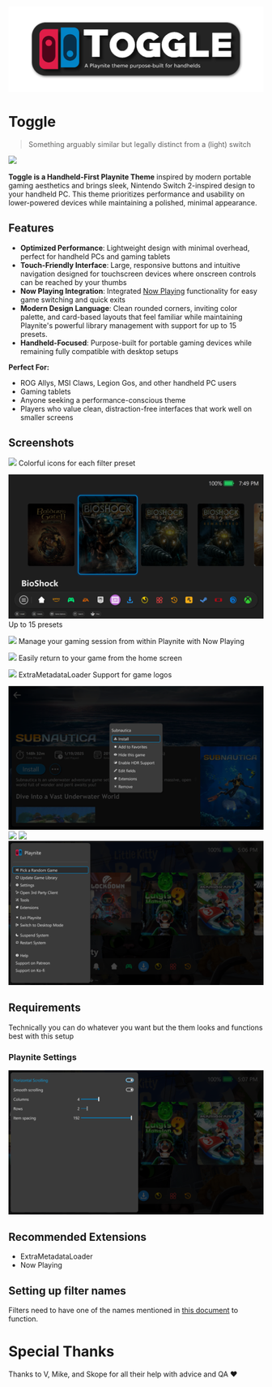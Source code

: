 ![](./screenshots/title.png)

# Toggle

> Something arguably similar but legally distinct from a (light) switch

![](screenshots/home-2.png)

**Toggle is a Handheld-First Playnite Theme** inspired by modern portable gaming aesthetics and brings sleek, Nintendo Switch 2-inspired design to your handheld PC. This theme prioritizes performance and usability on lower-powered devices while maintaining a polished, minimal appearance.

## Features

- **Optimized Performance**: Lightweight design with minimal overhead, perfect for handheld PCs and gaming tablets
- **Touch-Friendly Interface**: Large, responsive buttons and intuitive navigation designed for touchscreen devices where onscreen controls can be reached by your thumbs
- **Now Playing Integration**: Integrated [Now Playing](https://github.com/jonosellier/NowPlaying) functionality for easy game switching and quick exits
- **Modern Design Language**: Clean rounded corners, inviting color palette, and card-based layouts that feel familiar while maintaining Playnite's powerful library management with support for up to 15 presets.
- **Handheld-Focused**: Purpose-built for portable gaming devices while remaining fully compatible with desktop setups

**Perfect For:**
- ROG Allys, MSI Claws, Legion Gos, and other handheld PC users
- Gaming tablets
- Anyone seeking a performance-conscious theme
- Players who value clean, distraction-free interfaces that work well on smaller screens

## Screenshots

![](screenshots/filter-labels.png)
Colorful icons for each filter preset

![](screenshots/full-filter-presets.png)
Up to 15 presets

![](screenshots/game-details-running.png)
Manage your gaming session from within Playnite with Now Playing

![](screenshots/home-now-playing.png)
Easily return to your game from the home screen

![](screenshots/game-details.png)
ExtraMetadataLoader Support for game logos

![](screenshots/game-menu.png)
![](screenshots/home-filter-states.png)
![](screenshots/home.png)
![](screenshots/main-menu.png)

## Requirements

Technically you can do whatever you want but the them looks and functions best with this setup

### Playnite Settings

![](screenshots/recommended-settings.png)

## Recommended Extensions

- ExtraMetadataLoader
- Now Playing

## Setting up filter names

Filters need to have one of the names mentioned in [this document](./filter-icons.md) to function.

# Special Thanks

Thanks to V, Mike, and Skope for all their help with advice and QA ❤️